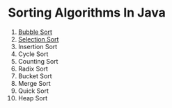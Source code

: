 # Sorting Algorithms In Java

1. [Bubble Sort](https://github.com/iamazizbohra/Sorting-Algorithms-In-Java/tree/master/src/sort/bubble)
2. [Selection Sort](src/sort/selection)
3. Insertion Sort
4. Cycle Sort
5. Counting Sort
6. Radix Sort
7. Bucket Sort
8. Merge Sort
9. Quick Sort
10. Heap Sort
